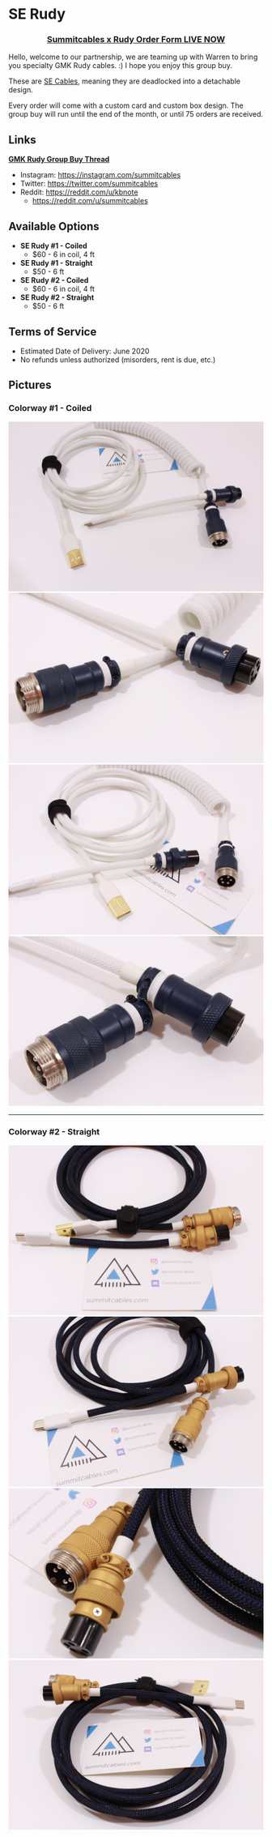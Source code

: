 # SE Rudy

<h3 align="center"><strong><a href="https://docs.google.com/forms/d/e/1FAIpQLSeo0QlcXQGZ04rbr2beCFjirvoV9oHu9fybxKgiN8Xw7g0GPg/viewform">Summitcables x Rudy Order Form LIVE NOW</a></strong></h3>

Hello, welcome to our partnership, we are teaming up with Warren to bring you specialty GMK Rudy cables. :) I hope you enjoy this group buy.

These are [SE Cables](https://summitcables.com/#detachable), meaning they are deadlocked into a detachable design.

Every order will come with a custom card and custom box design. The group buy will run until the end of the month, or until 75 orders are received.

## Links
**[GMK Rudy Group Buy Thread](https://geekhack.org/index.php?topic=103621.msg2839291#msg2839291)**

* Instagram: <https://instagram.com/summitcables>
* Twitter: <https://twitter.com/summitcables>
* Reddit: <https://reddit.com/u/kbnote>
  * <https://reddit.com/u/summitcables>

## Available Options

* **SE Rudy #1 - Coiled**
  * $60 - 6 in coil, 4 ft
* **SE Rudy #1 - Straight**
  * $50 - 6 ft
* **SE Rudy #2 - Coiled**
  * $60 - 6 in coil, 4 ft
* **SE Rudy #2 - Straight**
  * $50 - 6 ft

## Terms of Service

* Estimated Date of Delivery: June 2020
* No refunds unless authorized (misorders, rent is due, etc.)

## Pictures

### Colorway #1 - Coiled
![](rudy/1_1.jpg)
![](rudy/1_2.jpg)
![](rudy/1_3.jpg)
![](rudy/1_4.jpg)

---

### Colorway #2 - Straight
![](rudy/2_1.jpg)
![](rudy/2_2.jpg)
![](rudy/2_3.jpg)
![](rudy/2_4.jpg)